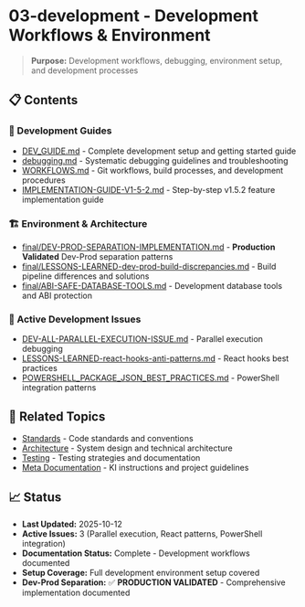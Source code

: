 # 03-development - Development Workflows & Environment

> **Purpose:** Development workflows, debugging, environment setup, and development processes

## 📋 **Contents**

### **🔧 Development Guides**
- [DEV_GUIDE.md](DEV_GUIDE.md) - Complete development setup and getting started guide
- [debugging.md](debugging.md) - Systematic debugging guidelines and troubleshooting
- [WORKFLOWS.md](WORKFLOWS.md) - Git workflows, build processes, and development procedures
- [IMPLEMENTATION-GUIDE-V1-5-2.md](IMPLEMENTATION-GUIDE-V1-5-2.md) - Step-by-step v1.5.2 feature implementation guide

### **🏗️ Environment & Architecture**
- [final/DEV-PROD-SEPARATION-IMPLEMENTATION.md](final/DEV-PROD-SEPARATION-IMPLEMENTATION.md) - **Production Validated** Dev-Prod separation patterns
- [final/LESSONS-LEARNED-dev-prod-build-discrepancies.md](final/LESSONS-LEARNED-dev-prod-build-discrepancies.md) - Build pipeline differences and solutions
- [final/ABI-SAFE-DATABASE-TOOLS.md](final/ABI-SAFE-DATABASE-TOOLS.md) - Development database tools and ABI protection

### **🔄 Active Development Issues**
- [DEV-ALL-PARALLEL-EXECUTION-ISSUE.md](active/DEV-ALL-PARALLEL-EXECUTION-ISSUE.md) - Parallel execution debugging
- [LESSONS-LEARNED-react-hooks-anti-patterns.md](active/LESSONS-LEARNED-react-hooks-anti-patterns.md) - React hooks best practices
- [POWERSHELL_PACKAGE_JSON_BEST_PRACTICES.md](active/POWERSHELL_PACKAGE_JSON_BEST_PRACTICES.md) - PowerShell integration patterns

## 🔗 **Related Topics**

- [Standards](../01-standards/) - Code standards and conventions
- [Architecture](../02-architecture/) - System design and technical architecture
- [Testing](../04-testing/) - Testing strategies and documentation
- [Meta Documentation](../00-meta/) - KI instructions and project guidelines

## 📈 **Status**

- **Last Updated:** 2025-10-12
- **Active Issues:** 3 (Parallel execution, React patterns, PowerShell integration)
- **Documentation Status:** Complete - Development workflows documented
- **Setup Coverage:** Full development environment setup covered
- **Dev-Prod Separation:** ✅ **PRODUCTION VALIDATED** - Comprehensive implementation documented